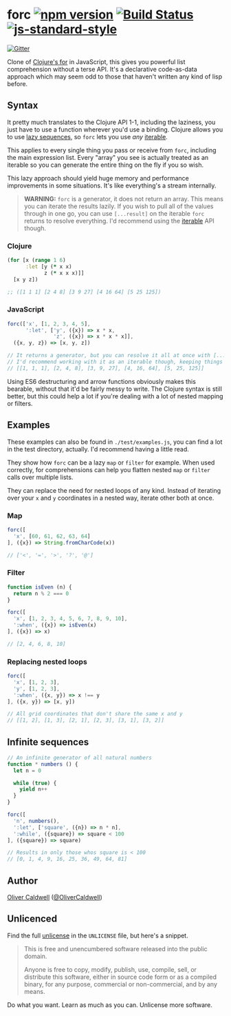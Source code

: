# forc [![npm version](https://badge.fury.io/js/forc.svg)](http://badge.fury.io/js/forc) [![Build Status](https://travis-ci.org/Olical/forc.svg?branch=master)](https://travis-ci.org/Olical/forc) [![js-standard-style](https://img.shields.io/badge/code%20style-standard-brightgreen.svg?style=flat)](https://github.com/feross/standard)

[![Gitter](https://badges.gitter.im/Olical/forc.svg)](https://gitter.im/Olical/forc?utm_source=badge&utm_medium=badge&utm_campaign=pr-badge)

Clone of [Clojure's for][clj-for] in JavaScript, this gives you powerful list comprehension without a terse API. It's a declarative code-as-data approach which may seem odd to those that haven't written any kind of lisp before.

## Syntax

It pretty much translates to the Clojure API 1-1, including the laziness, you just have to use a function wherever you'd use a binding. Clojure allows you to use [lazy sequences][lazyseq], so `forc` lets you use *any* [iterable][].

This applies to every single thing you pass or receive from `forc`, including the main expression list. Every "array" you see is actually treated as an iterable so you can generate the entire thing on the fly if you so wish.

This lazy approach should yield huge memory and performance improvements in some situations. It's like everything's a stream internally.

> **WARNING:** `forc` is a generator, it does not return an array. This means you can iterate the results lazily. If you wish to pull all of the values through in one go, you can use `[...result]` on the iterable `forc` returns to resolve everything. I'd recommend using the [iterable][] API though.

### Clojure

```clojure
(for [x (range 1 6)
      :let [y (* x x)
            z (* x x x)]]
  [x y z])

;; ([1 1 1] [2 4 8] [3 9 27] [4 16 64] [5 25 125])
```

### JavaScript

```javascript
forc(['x', [1, 2, 3, 4, 5],
      ':let', ['y', ({x}) => x * x,
               'z', ({x}) => x * x * x]],
  ({x, y, z}) => [x, y, z])

// It returns a generator, but you can resolve it all at once with [...result]
// I'd recommend working with it as an iterable though, keeping things lazy is a good idea.
// [[1, 1, 1], [2, 4, 8], [3, 9, 27], [4, 16, 64], [5, 25, 125]]
```

Using ES6 destructuring and arrow functions obviously makes this bearable, without that it'd be fairly messy to write. The Clojure syntax is still better, but this could help a lot if you're dealing with a lot of nested mapping or filters.

## Examples

These examples can also be found in `./test/examples.js`, you can find a lot in the test directory, actually. I'd recommend having a little read.

They show how `forc` can be a lazy `map` or `filter` for example. When used correctly, for comprehensions can help you flatten nested `map` or `filter` calls over multiple lists.

They can replace the need for nested loops of any kind. Instead of iterating over your `x` and `y` coordinates in a nested way, iterate other both at once.

### Map

```javascript
forc([
  'x', [60, 61, 62, 63, 64]
], ({x}) => String.fromCharCode(x))

// ['<', '=', '>', '?', '@']
```

### Filter

```javascript
function isEven (n) {
  return n % 2 === 0
}

forc([
  'x', [1, 2, 3, 4, 5, 6, 7, 8, 9, 10],
  ':when', ({x}) => isEven(x)
], ({x}) => x)

// [2, 4, 6, 8, 10]
```

### Replacing nested loops

```javascript
forc([
  'x', [1, 2, 3],
  'y', [1, 2, 3],
  ':when', ({x, y}) => x !== y
], ({x, y}) => [x, y])

// All grid coordinates that don't share the same x and y
// [[1, 2], [1, 3], [2, 1], [2, 3], [3, 1], [3, 2]]
```

## Infinite sequences

```javascript
// An infinite generator of all natural numbers
function * numbers () {
  let n = 0

  while (true) {
    yield n++
  }
}

forc([
  'n', numbers(),
  ':let', ['square', ({n}) => n * n],
  ':while', ({square}) => square < 100
], ({square}) => square)

// Results in only those whos square is < 100
// [0, 1, 4, 9, 16, 25, 36, 49, 64, 81]
```

## Author

[Oliver Caldwell][author-site] ([@OliverCaldwell][author-twitter])

## Unlicenced

Find the full [unlicense][] in the `UNLICENSE` file, but here's a snippet.

>This is free and unencumbered software released into the public domain.
>
>Anyone is free to copy, modify, publish, use, compile, sell, or distribute this software, either in source code form or as a compiled binary, for any purpose, commercial or non-commercial, and by any means.

Do what you want. Learn as much as you can. Unlicense more software.

[unlicense]: http://unlicense.org/
[author-site]: http://oli.me.uk/
[author-twitter]: https://twitter.com/OliverCaldwell
[clj-for]: https://clojuredocs.org/clojure.core/for
[iterable]: https://developer.mozilla.org/en/docs/Web/JavaScript/Reference/Iteration_protocols
[lazyseq]: http://clojure.org/reference/sequences
